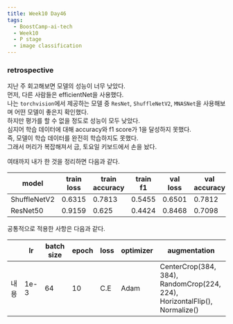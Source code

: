 ```yaml
---
title: Week10 Day46
tags:
  - BoostCamp-ai-tech
  - Week10
  - P stage
  - image classification
---
```


### retrospective
지난 주 회고해보면 모델의 성능이 너무 낮았다.  
먼저, 다른 사람들은 efficientNet을 사용했다.  
나는 `torchvision`에서 제공하는 모델 중 `ResNet`, `ShuffleNetV2`, `MNASNet`을 사용해보며 어떤 모델이 좋은지 확인했다.  
하지만 평가를 할 수 없을 정도로 성능이 모두 낮았다.  
심지어 학습 데이터에 대해 accuracy와 f1 score가 1을 달성하지 못했다.  
즉, 모델이 학습 데이터를 완전히 학습하지도 못했다.  
그래서 머리가 복잡해져서 금, 토요일 키보드에서 손을 놨다.  

여태까지 내가 한 것을 정리하면 다음과 같다.  

|model|train loss|train accuracy|train f1|val loss|val accuracy|val f1|
|-|-|-|-|-|-|-|
|ShuffleNetV2|0.6315|0.7813|0.5455|0.6501|0.7812|0.6038|
|ResNet50|0.9159|0.625|0.4424|0.8468|0.7098|0.5934|

공통적으로 적용한 사항은 다음과 같다.  

| |lr|batch size|epoch|loss|optimizer|augmentation|
|-|-|-|-|-|-|-|
|내용|1e-3|64|10|C.E|Adam|CenterCrop(384, 384),<br>RandomCrop(224, 224),<br>HorizontalFlip(),<br>Normalize()|
